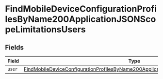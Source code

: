 # FindMobileDeviceConfigurationProfilesByName200ApplicationJSONScopeLimitationsUsers


## Fields

| Field                                                                                                                                                                                                       | Type                                                                                                                                                                                                        | Required                                                                                                                                                                                                    | Description                                                                                                                                                                                                 |
| ----------------------------------------------------------------------------------------------------------------------------------------------------------------------------------------------------------- | ----------------------------------------------------------------------------------------------------------------------------------------------------------------------------------------------------------- | ----------------------------------------------------------------------------------------------------------------------------------------------------------------------------------------------------------- | ----------------------------------------------------------------------------------------------------------------------------------------------------------------------------------------------------------- |
| `user`                                                                                                                                                                                                      | [FindMobileDeviceConfigurationProfilesByName200ApplicationJSONScopeLimitationsUsersUser](../../models/operations/findmobiledeviceconfigurationprofilesbyname200applicationjsonscopelimitationsusersuser.md) | :heavy_minus_sign:                                                                                                                                                                                          | N/A                                                                                                                                                                                                         |